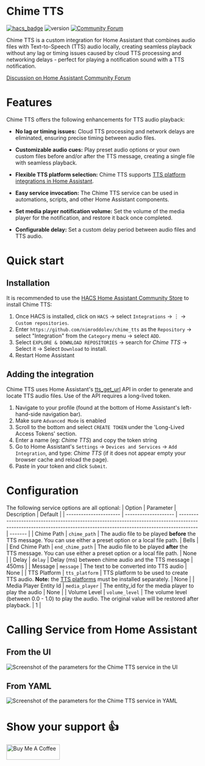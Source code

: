 # Chime TTS

[![hacs_badge](https://img.shields.io/badge/HACS-Custom-41BDF5.svg)](https://github.com/hacs/integration)
![version](https://img.shields.io/github/v/release/nimroddolev/chime_tts)
[![Community Forum][forum-shield]][forum]

Chime TTS is a custom integration for Home Assistant that combines audio files with Text-to-Speech (TTS) audio locally, creating seamless playback without any lag or timing issues caused by cloud TTS processing and networking delays - perfect for playing a notification sound with a TTS notification.

[Discussion on Home Assistant Community Forum](https://community.home-assistant.io/t/chime-tts-play-audio-before-after-tts-audio-lag-free/578430)


# Features

Chime TTS offers the following enhancements for TTS audio playback:

* **No lag or timing issues:** Cloud TTS processing and network delays are eliminated, ensuring precise timing between audio files.

* **Customizable audio cues:** Play preset audio options or your own custom files before and/or after the TTS message, creating a single file with seamless playback.

* **Flexible TTS platform selection:** Chime TTS supports [TTS platform integrations in Home Assistant](https://www.home-assistant.io/integrations/#text-to-speech).

* **Easy service invocation:** The Chime TTS service can be used in automations, scripts, and other Home Assistant components.

* **Set media player notification volume:** Set the volume of the media player for the notification, and restore it back once completed.

* **Configurable delay:** Set a custom delay period between audio files and TTS audio.


# Quick start

## Installation

It is recommended to use the [HACS Home Assistant Community Store](https://hacs.xyz/) to install Chime TTS:
1. Once HACS is installed, click on `HACS` -> select `Integrations` -> ⋮ -> `Custom repositories`.
2. Enter `https://github.com/nimroddolev/chime_tts` as the `Repository` -> select "Integration" from the `Category` menu -> select `ADD`.
3. Select `EXPLORE & DOWNLOAD REPOSITORIES` -> search for *Chime TTS* -> Select it -> Select `Download` to install.
4. Restart Home Assistant

## Adding the integration

Chime TTS uses Home Assistant's [tts_get_url](https://www.home-assistant.io/integrations/tts/#post-apitts_get_url) API in order to generate and locate TTS audio files. Use of the API requires a long-lived token.
1. Navigate to your profile (found at the bottom of Home Assistant's left-hand-side navigation bar).
2. Make sure `Advanced Mode` is enabled
3. Scroll to the bottom and select `CREATE TOKEN` under the 'Long-Lived Access Tokens' section.
4. Enter a name (eg: *Chime TTS*) and copy the token string
5. Go to Home Assistant's `Settings` -> `Devices and Services` -> `Add Integration`, and type: *Chime TTS* (if it does not appear empty your browser cache and reload the page).
6. Paste in your token and click `Submit`.

# Configuration

The following service options are all optional:
| Option                 | Parameter            | Description                                                                                                                                                          | Default |
| ---------------------- | -------------------- | -------------------------------------------------------------------------------------------------------------------------------------------------------------------- | ------- |
| Chime Path             | ```chime_path```     | The audio file to be played **before** the TTS message. You can use either a preset option or a local file path.                                                     | Bells   |
| End Chime Path         | ```end_chime_path``` | The audio file to be played **after** the TTS message. You can use either a preset option or a local file path.                                                      | None    |
| Delay                  | ```delay```          | Delay (ms) between chime audio and the TTS message                                                                                                                   | 450ms   |
| Message                | ```message```        | The text to be converted into TTS audio                                                                                                                              | None    |
| TTS Platform           | ```tts_platform```   | TTS platform to be used to create TTS audio. **Note:** the [TTS platforms](https://www.home-assistant.io/integrations/#text-to-speech) must be installed separately. | None    |
| Media Player Entity Id | ```media_player```   | The entity_id for the media player to play the audio                                                                                                                 | None    |
| Volume Level           | ```volume_level```   | The volume level (between 0.0 - 1.0) to play the audio. The original value will be restored after playback.                                                          | 1       |


# Calling Service from Home Assistant

## From the UI

<picture>
<source media="(prefers-color-scheme: dark)" srcset="https://raw.githubusercontent.com/nimroddolev/chime_tts/main/images/call_service_from_ui-dark.png">
<source media="(prefers-color-scheme: light)" srcset="https://raw.githubusercontent.com/nimroddolev/chime_tts/main/images/call_service_from_ui-light.png">
<img alt="Screenshot of the parameters for the Chime TTS service in the UI" src="https://raw.githubusercontent.com/nimroddolev/chime_tts/main/images/call_service_from_ui-light">
</picture>

## From YAML
<picture>
<source media="(prefers-color-scheme: dark)" srcset="https://raw.githubusercontent.com/nimroddolev/chime_tts/main/images/call_service_from_yaml-dark.png">
<source media="(prefers-color-scheme: light)" srcset="https://raw.githubusercontent.com/nimroddolev/chime_tts/main/images/call_service_from_yaml-light.png">
<img alt="Screenshot of the parameters for the Chime TTS service in YAML" src=https://raw.githubusercontent.com/nimroddolev/chime_tts/main/images/call_service_from_yaml-light.png">
</picture>


# Show your support 👍

<a href="https://www.buymeacoffee.com/nimroddolev" target="_blank"><img src="https://cdn.buymeacoffee.com/buttons/v2/default-yellow.png" alt="Buy Me A Coffee" style="height: 40px !important;width: 140px !important;" ></a>

[forum-shield]: https://img.shields.io/badge/community-forum-brightgreen.svg?style=popout
[forum]: https://community.home-assistant.io/t/chime-tts-play-audio-before-after-tts-audio-lag-free/578430